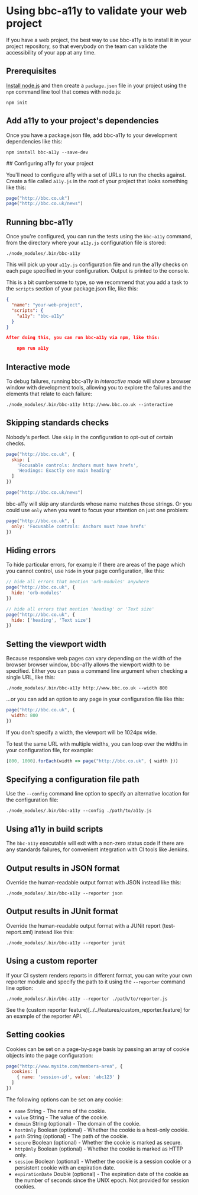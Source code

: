 # Using bbc-a11y to validate your web project

If you have a web project, the best way to use bbc-a11y is to install it in your
project repository, so that everybody on the team can validate the accessibility
of your app at any time.

## Prerequisites

[Install node.js](https://docs.npmjs.com/getting-started/installing-node) and
then create a `package.json` file in your project using the `npm` command line
tool that comes with node.js:

    npm init

## Add a11y to your project's dependencies

Once you have a package.json file, add bbc-a11y to your development
dependencies like this:

    npm install bbc-a11y --save-dev

## Configuring a11y for your project

You'll need to configure a11y with a set of URLs to run the checks against.
Create a file called `a11y.js` in the root of your project that looks something
like this:

```js
page("http://bbc.co.uk")
page("http://bbc.co.uk/news")
```

## Running bbc-a11y

Once you're configured, you can run the tests using the `bbc-a11y` command, from
the directory where your `a11y.js` configuration file is stored:

    ./node_modules/.bin/bbc-a11y

This will pick up your `a11y.js` configuration file and run the a11y checks on
each page specified in your configuration. Output is printed to the console.

This is a bit cumbersome to type, so we recommend that you add a task to the
`scripts` section of your package.json file, like this:

```json
{
  "name": "your-web-project",
  "scripts": {
    "a11y": "bbc-a11y"
  }
}

After doing this, you can run bbc-a11y via npm, like this:

    npm run a11y

```

## Interactive mode

To debug failures, running bbc-a11y in _interactive mode_ will show a browser
window with development tools, allowing you to explore the failures and the
elements that relate to each failure:

    ./node_modules/.bin/bbc-a11y http://www.bbc.co.uk --interactive

## Skipping standards checks

Nobody's perfect. Use `skip` in the configuration to opt-out of certain
checks.

```js
page("http://bbc.co.uk", {
  skip: [
    'Focusable controls: Anchors must have hrefs',
    'Headings: Exactly one main heading'
  ]
})

page("http://bbc.co.uk/news")
```

bbc-a11y will skip any standards whose name matches those strings. Or you could
use `only` when you want to focus your attention on just one problem:

```js
page("http://bbc.co.uk", {
  only: 'Focusable controls: Anchors must have hrefs'
})
```

## Hiding errors

To hide particular errors, for example if there are areas of the page which you
cannot control, use `hide` in your page configuration, like this:

```js
// hide all errors that mention 'orb-modules' anywhere
page("http://bbc.co.uk", {
  hide: 'orb-modules'
})

// hide all errors that mention 'heading' or 'Text size'
page("http://bbc.co.uk", {
  hide: ['heading', 'Text size']
})
```

## Setting the viewport width

Because responsive web pages can vary depending on the width of the browser
browser window, bbc-a11y allows the viewport width to be specified. Either
you can pass a command line argument when checking a single URL, like this:

    ./node_modules/.bin/bbc-a11y http://www.bbc.co.uk --width 800

...or you can add an option to any page in your configuration file like this:

```js
page("http://bbc.co.uk", {
  width: 800
})
```

If you don't specify a width, the viewport will be 1024px wide.

To test the same URL with multiple widths, you can loop over the widths in your
configuration file, for example:

```js
[800, 1000].forEach(width => page("http://bbc.co.uk", { width }))
```

## Specifying a configuration file path

Use the `--config` command line option to specify an alternative location for
the configuration file:

    ./node_modules/.bin/bbc-a11y --config ./path/to/a11y.js

## Using a11y in build scripts

The `bbc-a11y` executable will exit with a non-zero status code if there are any
standards failures, for convenient integration with CI tools like Jenkins.

## Output results in JSON format

Override the human-readable output format with JSON instead like this:

    ./node_modules/.bin/bbc-a11y --reporter json

## Output results in JUnit format

Override the human-readable output format with a JUNit report (test-report.xml) instead like this:

    ./node_modules/.bin/bbc-a11y --reporter junit

## Using a custom reporter

If your CI system renders reports in different format, you can write your own
reporter module and specify the path to it using the `--reporter` command line
option:

    ./node_modules/.bin/bbc-a11y --reporter ./path/to/reporter.js

See the (custom reporter feature)[../../features/custom_reporter.feature] for
an example of the reporter API.

## Setting cookies

Cookies can be set on a page-by-page basis by passing an array of cookie objects
into the page configuration:

```js
page("http://www.mysite.com/members-area", {
  cookies: [
    { name: 'session-id', value: 'abc123' }
  ]
})
```

The following options can be set on any cookie:

* `name` String - The name of the cookie.
* `value` String - The value of the cookie.
* `domain` String (optional) - The domain of the cookie.
* `hostOnly` Boolean (optional) - Whether the cookie is a host-only cookie.
* `path` String (optional) - The path of the cookie.
* `secure` Boolean (optional) - Whether the cookie is marked as secure.
* `httpOnly` Boolean (optional) - Whether the cookie is marked as HTTP only.
* `session` Boolean (optional) - Whether the cookie is a session cookie or a
persistent cookie with an expiration date.
* `expirationDate` Double (optional) - The expiration date of the cookie as
the number of seconds since the UNIX epoch. Not provided for session
cookies.
